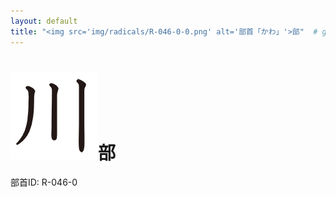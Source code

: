 ```yaml
---
layout: default
title: "<img src='img/radicals/R-046-0-0.png' alt='部首「かわ」'>部"  # glyphをタイトルに使用
---
```


# <img src='img/radicals/R-046-0-0.png' alt='部首「かわ」'>部
部首ID: R-046-0
